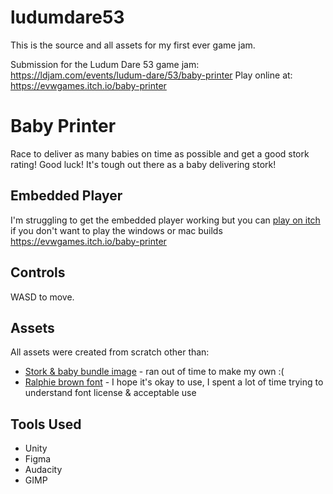 # ludumdare53

This is the source and all assets for my first ever game jam.

Submission for the Ludum Dare 53 game jam: https://ldjam.com/events/ludum-dare/53/baby-printer
Play online at: https://evwgames.itch.io/baby-printer




# Baby Printer
Race to deliver as many babies on time as possible and get a good stork rating!
Good luck! It's tough out there as a baby delivering stork!

## Embedded Player
I'm struggling to get the embedded player working but you can [play on itch](https://evwgames.itch.io/baby-printer) if you don't want to play the windows or mac builds 
https://evwgames.itch.io/baby-printer

## Controls
WASD to move.

## Assets
All assets were created from scratch other than:
- [Stork & baby bundle image](https://www.rawpixel.com/image/6431215/image-public-domain-pink-purple) - ran out of time to make my own :(
- [Ralphie brown font](https://www.dafont.com/ralphie-brown.font)  - I hope it's okay to use, I spent a lot of time trying to understand font license & acceptable use

## Tools Used
-   Unity
-   Figma
-   Audacity
-   GIMP

